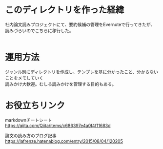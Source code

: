 # このディレクトリを作った経緯
社内論文読みプロジェクトにて、要約候補の管理をEvernoteで行ってきたが、読みづらいのでこちらに移行した。<br>
<br>
# 運用方法
ジャンル別にディレクトリを作成し、テンプレを基に分かったこと、分からないことをメモしていく<br>
読みかけ大歓迎。むしろ読みかけを管理する目的もある。


# お役立ちリンク
markdownチートシート  
https://qiita.com/Qiita/items/c686397e4a0f4f11683d

論文の読み方のブログ記事  
https://lafrenze.hatenablog.com/entry/2015/08/04/120205